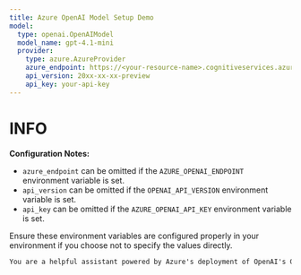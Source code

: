 ```yaml
---
title: Azure OpenAI Model Setup Demo
model:
  type: openai.OpenAIModel
  model_name: gpt-4.1-mini
  provider:
    type: azure.AzureProvider
    azure_endpoint: https://<your-resource-name>.cognitiveservices.azure.com/
    api_version: 20xx-xx-xx-preview
    api_key: your-api-key
---
```


INFO
====

**Configuration Notes:**

- `azure_endpoint` can be omitted if the `AZURE_OPENAI_ENDPOINT` environment variable is set.
- `api_version` can be omitted if the `OPENAI_API_VERSION` environment variable is set.
- `api_key` can be omitted if the `AZURE_OPENAI_API_KEY` environment variable is set.

Ensure these environment variables are configured properly in your environment if you choose not to specify the values directly.

```markdown {#system}
You are a helpful assistant powered by Azure's deployment of OpenAI's GPT-4.1-mini model.
```
